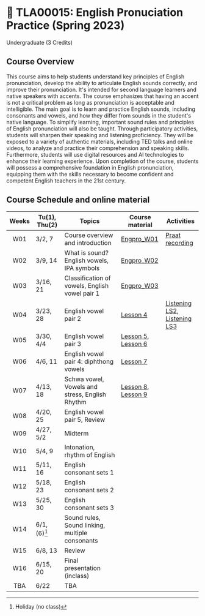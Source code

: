 # 🌱 TLA00015: English Pronuciation Practice (Spring 2023)
Undergraduate (3 Credits)

## Course Overview

This course aims to help students understand key principles of English pronunciation, develop the ability to articulate English sounds correctly, and improve their pronunciation. It's intended for second language learners and native speakers with accents. The course emphasizes that having an accent is not a critical problem as long as pronunciation is acceptable and intelligible. The main goal is to learn and practice English sounds, including consonants and vowels, and how they differ from sounds in the student's native language. To simplify learning, important sound rules and principles of English pronunciation will also be taught. Through participatory activities, students will sharpen their speaking and listening proficiency. They will be exposed to a variety of authentic materials, including TED talks and online videos, to analyze and practice their comprehension and speaking skills. Furthermore, students will use digital resources and AI technologies to enhance their learning experience. Upon completion of the course, students will possess a comprehensive foundation in English pronunciation, equipping them with the skills necessary to become confident and competent English teachers in the 21st century.


## Course Schedule and online material

|Weeks|Tu(1), Thu(2)|Topics|Course material|Activities|
|:--:|--|--|--|--|
|W01|3/2, 7|Course overview and introduction|[Engpro_W01](https://github.com/MK316/Spring2023/blob/main/Engpro/Engpro_W01.ipynb)|[Praat recording](https://github.com/MK316/Spring2023/blob/main/data/praat_recording.pdf)|
|W02|3/9, 14|What is sound? English vowels, IPA symbols|[Engpro_W02](https://github.com/MK316/Spring2023/blob/main/Engpro/Engpro_W02.ipynb)||
|W03|3/16, 21|Classification of vowels, English vowel pair 1|[Engpro_W03](https://github.com/MK316/Spring2023/blob/main/Engpro/Engpro_W03.ipynb)||
|W04|3/23, 28|English vowel pair 2|[Lesson 4](https://github.com/MK316/Spring2023/blob/main/Engpro/Engpro_Lesson4.ipynb)|[Listening LS2](https://github.com/MK316/Engpro/blob/main/Lesson02_listening.ipynb), <br>[Listening LS3](https://github.com/MK316/Engpro/blob/main/Lesson03_listening.ipynb)|
|W05|3/30, 4/4|English vowel pair 3|[Lesson 5](https://github.com/MK316/Spring2023/blob/main/Engpro/Engpro_Lesson5.ipynb),<br>[Lesson 6](https://github.com/MK316/Spring2023/blob/main/Engpro/Engpro_Lesson6.ipynb)||
|W06|4/6, 11|English vowel pair 4: diphthong vowels|[Lesson 7](https://github.com/MK316/Spring2023/blob/main/Engpro/Engpro_Lesson7.ipynb)||
|W07|4/13, 18|Schwa vowel, Vowels and stress, English Rhythm|[Lesson 8](https://github.com/MK316/Spring2023/blob/main/Engpro/Lesson8.ipynb),<br>[Lesson 9](https://github.com/MK316/Spring2023/blob/main/Engpro/Lesson9.ipynb)||
|W08|4/20, 25|English vowel pair 5, Review|||
|W09|4/27, 5/2|Midterm|||
|W10|5/4, 9| Intonation, rhythm of English|||
|W11|5/11, 16|English consonant sets 1|||
|W12|5/18, 23|English consonant sets 2|||
|W13|5/25, 30|English consonant sets 3|||
|W14|6/1, (6)[^1]|Sound rules, Sound linking, multiple consonants|||
|W15|6/8, 13|Review|||
|W16|6/15, 20|Final presentation (inclass)|||
|TBA|6/22|TBA|||

[^1]: Holiday (no class)
